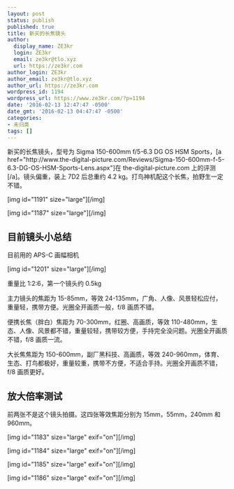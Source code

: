 ```yaml
---
layout: post
status: publish
published: true
title: 新买的长焦镜头
author:
  display_name: ZE3kr
  login: ZE3kr
  email: ze3kr@tlo.xyz
  url: https://ze3kr.com
author_login: ZE3kr
author_email: ze3kr@tlo.xyz
author_url: https://ze3kr.com
wordpress_id: 1194
wordpress_url: https://www.ze3kr.com/?p=1194
date: '2016-02-13 12:47:47 -0500'
date_gmt: '2016-02-13 04:47:47 -0500'
categories:
- 未归类
tags: []
---
```

<p>新买的长焦镜头，型号为 Sigma 150-600mm f/5-6.3 DG OS HSM Sports，[a href="http://www.the-digital-picture.com/Reviews/Sigma-150-600mm-f-5-6.3-DG-OS-HSM-Sports-Lens.aspx"]在 the-digital-picture.com 上的评测[/a]。镜头偏重，装上 7D2 后总重约 4.2 kg。打鸟神机配这个长焦，拍野生一定不错。</p>
<p>[img id="1191" size="large"][/img]</p>
<p>[img id="1187" size="large"][/img]<br />
<!--more--></p>
<h2>目前镜头小总结</h2>
<p>目前用的 APS-C 画幅相机</p>
<p>[img id="1201" size="large"][/img]</p>
<p>重量比 1:2:6，第一个镜头约 0.5kg</p>
<p>主力镜头的焦距为 15-85mm，等效 24-135mm，广角、人像、风景轻松应付，重量轻，携带方便。光圈全开画质一般，f/8 画质不错。</p>
<p>便携长焦（胖白）焦距为 70-300mm，红圈、高画质，等效 110-480mm，生态、人像、风景都不错，重量较轻，携带较方便，手持完全没问题。光圈全开画质不错，f/8 画质一流。</p>
<p>大长焦焦距为 150-600mm，副厂黑科技、高画质，等效 240-960mm，体育、生态、打鸟都极好，重量较重，携带不方便，不适合手持。光圈全开画质不错，f/8 画质更好。</p>
<h2>放大倍率测试</h2>
<p>前两张不是这个镜头拍摄。这四张等效焦距分别为 15mm，55mm，240mm 和 960mm。</p>
<p>[img id="1183" size="large" exif="on"][/img]</p>
<p>[img id="1184" size="large" exif="on"][/img]</p>
<p>[img id="1185" size="large" exif="on"][/img]</p>
<p>[img id="1186" size="large" exif="on"][/img]</p>
